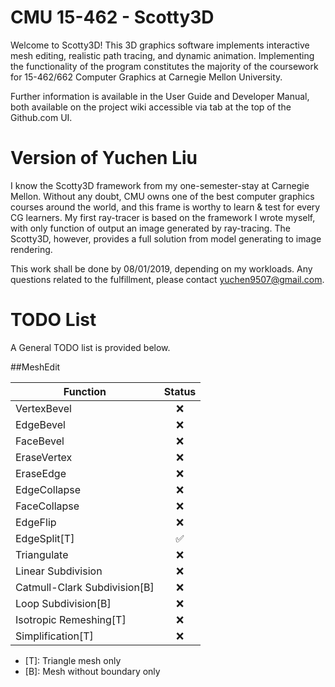 # CMU 15-462 - Scotty3D

Welcome to Scotty3D! This 3D graphics software implements interactive mesh
editing, realistic path tracing, and dynamic animation. Implementing the
functionality of the program constitutes the majority of the coursework for
15-462/662 Computer Graphics at Carnegie Mellon University.

Further information is available in the User Guide and Developer Manual, both
available on the project wiki accessible via tab at the top of the Github.com UI.

# Version of Yuchen Liu

I know the Scotty3D framework from my one-semester-stay at Carnegie Mellon. Without any doubt, CMU owns one of the best computer graphics courses around the world, and this frame is worthy to learn & test for every CG learners. My first ray-tracer is based on the framework I wrote myself, with only function of output an image generated by ray-tracing. The Scotty3D, however, provides a full solution from model generating to image rendering.

This work shall be done by 08/01/2019, depending on my workloads. Any questions related to the fulfillment, please contact yuchen9507@gmail.com.

# TODO List

A General TODO list is provided below.

##MeshEdit

Function | Status
---------|:------:
VertexBevel |:x:
EdgeBevel   |:x:
FaceBevel   |:x:
EraseVertex |:x:
EraseEdge   |:x:
EdgeCollapse|:x:
FaceCollapse|:x:
EdgeFlip    |:x:
EdgeSplit[T]|:white_check_mark:
Triangulate                  |:x:
Linear Subdivision           |:x:
Catmull-Clark Subdivision[B] |:x:
Loop Subdivision[B]          |:x:
Isotropic Remeshing[T]       |:x:
Simplification[T]            |:x:

* [T]: Triangle mesh only
* [B]: Mesh without boundary only  